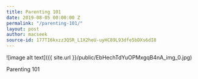 ```yaml
---
title: Parenting 101
date: 2019-08-05 00:00:00 Z
permalink: "/parenting-101/"
layout: post
author: macseek
source-id: 177TI6kxzz3QSR_L1X2heU-uyHC89L93dfe5bDXs6dI8
---
```


![image alt text]({{ site.url }}/public/EbHechTdYuOPMxgqB4nA_img_0.jpg)

Parenting 101

